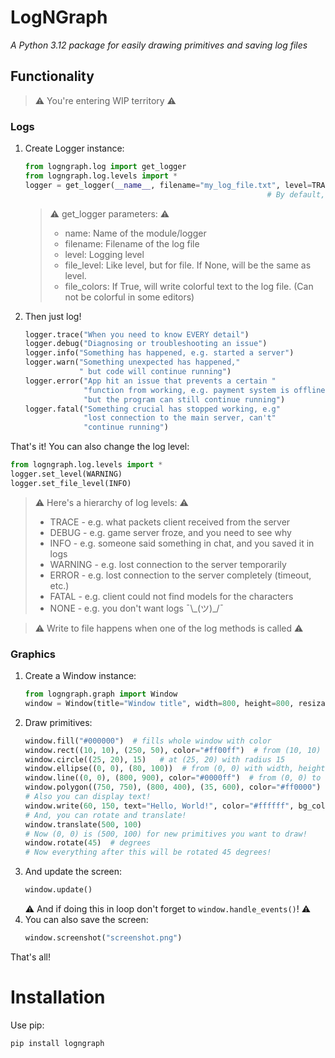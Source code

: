 # LogNGraph
*A Python 3.12 package for easily drawing primitives and saving log files*

## Functionality
> ⚠️ You're entering WIP territory ⚠️

### Logs
1. Create Logger instance:
    ```python
    from logngraph.log import get_logger
    from logngraph.log.levels import *
    logger = get_logger(__name__, filename="my_log_file.txt", level=TRACE)  # Look for everything
                                                          # By default, log level is INFO
    ```
   > ⚠️ get_logger parameters: ⚠️
   > - name: Name of the module/logger
   > - filename: Filename of the log file
   > - level: Logging level
   > - file_level: Like level, but for file. If None, will be the same as level.
   > - file_colors: If True, will write colorful text to the log file. (Can not be colorful in some editors)
2. Then just log!
    ```python
    logger.trace("When you need to know EVERY detail")
    logger.debug("Diagnosing or troubleshooting an issue")
    logger.info("Something has happened, e.g. started a server")
    logger.warn("Something unexpected has happened,"
                " but code will continue running")
    logger.error("App hit an issue that prevents a certain "
                 "function from working, e.g. payment system is offline"
                 "but the program can still continue running")
    logger.fatal("Something crucial has stopped working, e.g"
                 "lost connection to the main server, can't"
                 "continue running")
    ```
That's it!
You can also change the log level:
```python
from logngraph.log.levels import *
logger.set_level(WARNING)
logger.set_file_level(INFO)
```

> ⚠️ Here's a hierarchy of log levels: ⚠️
> - TRACE   - e.g. what packets client received from the server
> - DEBUG   - e.g. game server froze, and you need to see why
> - INFO    - e.g. someone said something in chat, and you saved it in logs
> - WARNING - e.g. lost connection to the server temporarily
> - ERROR   - e.g. lost connection to the server completely (timeout, etc.)
> - FATAL   - e.g. client could not find models for the characters
> - NONE    - e.g. you don't want logs ¯\\\_(ツ)\_/¯

> ⚠️ Write to file happens when one of the log methods is called ⚠️

### Graphics
1. Create a Window instance:
    ```python
    from logngraph.graph import Window
    window = Window(title="Window title", width=800, height=800, resizable=True)
    ```
2. Draw primitives:
    ```python
    window.fill("#000000")  # fills whole window with color
    window.rect((10, 10), (250, 50), color="#ff00ff")  # from (10, 10) with width, height (250, 50)
    window.circle((25, 20), 15)   # at (25, 20) with radius 15
    window.ellipse((0, 0), (80, 100))  # from (0, 0) with width, height (80, 100)
    window.line((0, 0), (800, 900), color="#0000ff")  # from (0, 0) to (800, 900)
    window.polygon((750, 750), (800, 400), (35, 600), color="#ff0000")
    # Also you can display text!
    window.write(60, 150, text="Hello, World!", color="#ffffff", bg_color="#000000", antialias=True, size=32, font="Arial")
    # And, you can rotate and translate!
    window.translate(500, 100)
    # Now (0, 0) is (500, 100) for new primitives you want to draw!
    window.rotate(45)  # degrees
    # Now everything after this will be rotated 45 degrees!
    ```
3. And update the screen:
    ```python
    window.update()
    ```
    ⚠️ And if doing this in loop don't forget to `window.handle_events()`! ⚠️
4. You can also save the screen:
    ```python
    window.screenshot("screenshot.png")
    ```
That's all!

# Installation
Use pip:
```bash
pip install logngraph
```
